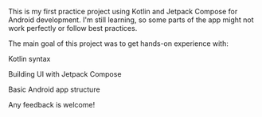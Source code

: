 This is my first practice project using Kotlin and Jetpack Compose for Android development. I'm still learning, so some parts of the app might not work perfectly or follow best practices.

The main goal of this project was to get hands-on experience with:

Kotlin syntax

Building UI with Jetpack Compose

Basic Android app structure


Any feedback is welcome!